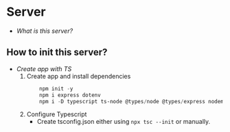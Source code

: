 # Server
- *What is this server?*

## How to init this server?
- *Create app with TS*  
    1. Create app and install dependencies
        ```powershell
            npm init -y
            npm i express dotenv
            npm i -D typescript ts-node @types/node @types/express nodemon

        ```
    2. Configure Typescript  
        * Create tsconfig.json either using `npx tsc --init` or manually. 
        
        
        